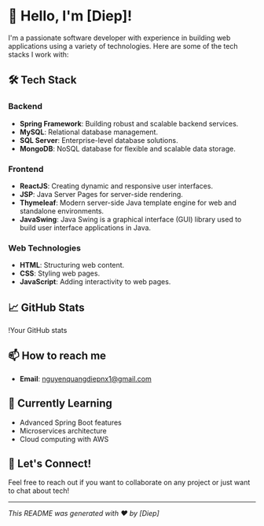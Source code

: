 # 👋 Hello, I'm [Diep]!

I'm a passionate software developer with experience in building web applications using a variety of technologies. Here are some of the tech stacks I work with:

## 🛠️ Tech Stack

### Backend
- **Spring Framework**: Building robust and scalable backend services.
- **MySQL**: Relational database management.
- **SQL Server**: Enterprise-level database solutions.
- **MongoDB**: NoSQL database for flexible and scalable data storage.
  

### Frontend
- **ReactJS**: Creating dynamic and responsive user interfaces.
- **JSP**: Java Server Pages for server-side rendering.
- **Thymeleaf**: Modern server-side Java template engine for web and standalone environments.
- **JavaSwing**: Java Swing is a graphical interface (GUI) library used to build user interface applications in Java.

### Web Technologies
- **HTML**: Structuring web content.
- **CSS**: Styling web pages.
- **JavaScript**: Adding interactivity to web pages.

## 📈 GitHub Stats
!Your GitHub stats

## 📫 How to reach me
- **Email**: nguyenquangdiepnx1@gmail.com


## 🌱 Currently Learning
- Advanced Spring Boot features
- Microservices architecture
- Cloud computing with AWS

## 💬 Let's Connect!
Feel free to reach out if you want to collaborate on any project or just want to chat about tech!

---

*This README was generated with ❤️ by [Diep]*

